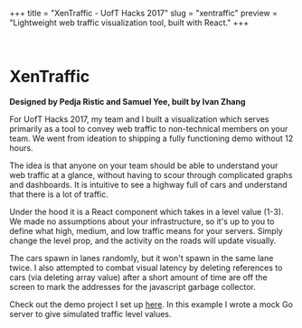 +++
	title = "XenTraffic - UofT Hacks 2017"
	slug = "xentraffic"
	preview = "Lightweight web traffic visualization tool, built with React."
+++
<div id="xenTrafficPage">
	<div class="demo">
		&nbsp;
		<a href="http://www.xentraffic.com" target=_blank rel=nofollow>
			<div id="xenTraffic"></div>
		</a>
	</div>
	<div class="desc">
		<div class="title">			
			<h1>XenTraffic</h1>
			<p><strong>Designed by Pedja Ristic and Samuel Yee, built by Ivan Zhang</strong></p>
		</div>
		<div class="article">
			<p>
				For UofT Hacks 2017, my team and I built a visualization which serves primarily as a tool to convey web traffic to non-technical members on your team. We went from ideation to shipping a fully functioning demo without 12 hours.
			</p>
			<p>
				The idea is that anyone on your team should be able to understand your web traffic at a glance, without having to scour through complicated graphs and dashboards. It is intuitive to see a highway full of cars and understand that there is a lot of traffic.
			</p>
			<p>
				Under the hood it is a React component which takes in a level value (1-3). We made no assumptions about your infrastructure, so it's up to you to define what high, medium, and low traffic means for your servers. Simply change the level prop, and the activity on the roads will update visually.
			</p>
			<p>
				The cars spawn in lanes randomly, but it won't spawn in the same lane twice. I also attempted to combat visual latency by deleting references to cars (via deleting array value) after a short amount of time are off the screen to mark the addresses for the javascript garbage collector.
			</p>
			<p>
				Check out the demo project I set up <a href="https://www.github.com/1vn/xen-traffic-demo" target=_blank>here</a>. In this example I wrote a mock Go server to give simulated traffic level values.
			</p>
		</div>
	</div>
	<div class="clear"></div>
	<script src="/js/xen.bundle.js" type="text/javascript" charset="utf-8"></script>  
</div>